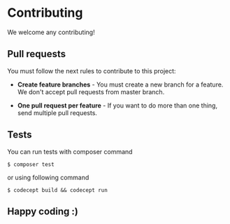 Contributing
============

We welcome any contributing!

Pull requests
-------------

You must follow the next rules to contribute to this project:

- **Create feature branches** - You must create a new branch for a feature. We don't accept pull requests from master branch.

- **One pull request per feature** - If you want to do more than one thing, send multiple pull requests.

Tests
-----

You can run tests with composer command

```
$ composer test
```

or using following command

```
$ codecept build && codecept run
```

Happy coding :)
---------------